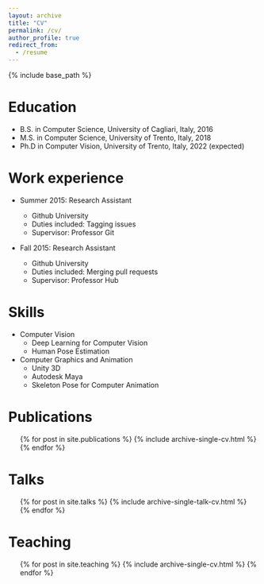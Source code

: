 ```yaml
---
layout: archive
title: "CV"
permalink: /cv/
author_profile: true
redirect_from:
  - /resume
---
```


{% include base_path %}

Education
======
* B.S. in Computer Science, University of Cagliari, Italy, 2016
* M.S. in Computer Science, University of Trento, Italy, 2018
* Ph.D in Computer Vision, University of Trento, Italy, 2022 (expected)

Work experience
======
* Summer 2015: Research Assistant
  * Github University
  * Duties included: Tagging issues
  * Supervisor: Professor Git

* Fall 2015: Research Assistant
  * Github University
  * Duties included: Merging pull requests
  * Supervisor: Professor Hub
  
Skills
======
* Computer Vision
	* Deep Learning for Computer Vision
	* Human Pose Estimation
* Computer Graphics and Animation
	* Unity 3D
	* Autodesk Maya
	* Skeleton Pose for Computer Animation

Publications
======
  <ul>{% for post in site.publications %}
    {% include archive-single-cv.html %}
  {% endfor %}</ul>
  
Talks
======
  <ul>{% for post in site.talks %}
    {% include archive-single-talk-cv.html %}
  {% endfor %}</ul>
  
Teaching
======
  <ul>{% for post in site.teaching %}
    {% include archive-single-cv.html %}
  {% endfor %}</ul>
  
<!---Service and leadership--->
<!---======--->
<!---* Currently signed in to 43 different slack teams--->
